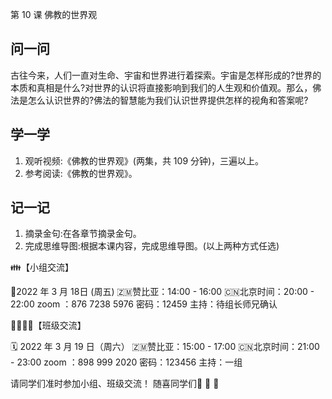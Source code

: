 第 10 课 佛教的世界观

## 问一问

古往今来，人们一直对生命、宇宙和世界进行着探索。宇宙是怎样形成的?世界的本质和真相是什么?对世界的认识将直接影响到我们的人生观和价值观。那么，佛法是怎么认识世界的?佛法的智慧能为我们认识世界提供怎样的视角和答案呢?

## 学一学

1. 观听视频:《佛教的世界观》(两集，共 109 分钟)，三遍以上。
2. 参考阅读:《佛教的世界观》。

## 记一记

1. 摘录金句:在各章节摘录金句。
2. 完成思维导图:根据本课内容，完成思维导图。(以上两种方式任选)

👪【小组交流】

   📅2022 年 3 月 18日  (周五)
   🇿🇲赞比亚：14:00 - 16:00
   🇨🇳北京时间：20:00 - 22:00
   zoom ：876 7238 5976
   密码：12459
   主持：待组长师兄确认

👨‍👩‍👧‍👦【班级交流】 

   🗓 2022 年 3 月 19 日（周六）
   🇿🇲赞比亚：15:00 - 17:00
   🇨🇳北京时间：21:00 - 23:00
   zoom ：898 999 2020
   密码：123456
   主持：一组

请同学们准时参加小组、班级交流！
随喜同学们🌹 🌹 🌹